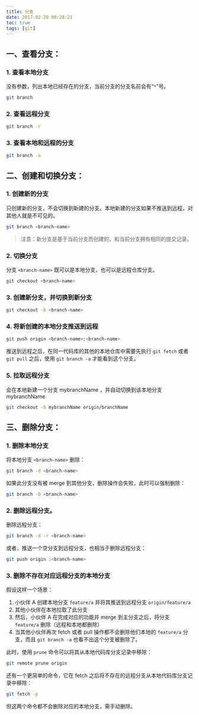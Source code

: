 ```yaml
---
title: 分支
date: 2017-02-20 00:28:21
toc: true
tags: [git]
---
```


## 一、查看分支：

### 1. 查看本地分支
没有参数，列出本地已经存在的分支，当前分支的分支名前会有“`*`”号。

```bash
git branch
```

### 2. 查看远程分支

```bash
git branch -r
```

### 3. 查看本地和远程的分支

```bash
git branch -a
```

## 二、创建和切换分支：

### 1. 创建新的分支

只创建新的分支，不会切换到新建的分支。本地新建的分支如果不推送到远程，对其他人就是不可见的。

```bash
git branch <branch-name>
```

> 注意：新分支是基于当前分支而创建的，和当前分支拥有相同的提交记录。

### 2. 切换分支

分支 `<branch-name>` 既可以是本地分支，也可以是远程仓库分支。

```bash
git checkout <branch-name>
```

### 3. 创建新分支，并切换到新分支

```bash
git checkout -b <branch-name>
```

### 4. 将新创建的本地分支推送到远程

```bash
git push origin <branch-name>:<branch-name>
```

推送到远程之后，在同一代码库的其他的本地仓库中需要先执行 `git fetch` 或者 `git pull` 之后，使用 `git branch -a` 才能看到这个分支。

### 5. 拉取远程分支

会在本地新建一个分支 mybranchName ，并自动切换到该本地分支 mybranchName

```bash
git checkout -b mybranchName origin/branchName
```


## 三、删除分支：

### 1. 删除本地分支

将本地分支 `<branch-name>` 删除：

```bash
git branch -d <branch-name>
```

如果此分支没有被 merge 到其他分支，删除操作会失败，此时可以强制删除：

```bash
git branch -D <branch-name>
```

### 2. 删除远程分支。

删除远程分支：

```bash
git branch -d -r <branch-name>
```

或者，推送一个空分支到远程分支，也相当于删除远程分支：

```bash
git push origin :<branch-name>
```

### 3. 删除不存在对应远程分支的本地分支

假设这样一个场景：

1. 小伙伴 A 创建本地分支 `feature/a` 并将其推送到远程分支 `origin/feature/a`
2. 其他小伙伴在本地拉取了此分支
3. 然后，小伙伴 A 在完成对应的功能并 merge 到主分支之后，将分支 `feature/a` 删除（远程和本地都删除）
4. 当其他小伙伴再次 fetch 或者 pull 操作都不会删除他们本地的 `feature/a` 分支，而且 `git branch -a` 也看不出这个分支被删除了。

此时，使用 `prune` 命令可以将其从本地代码库分支记录中移除：

```bash
git remote prune origin
```

还有一个更简单的命令，它在 fetch 之后将不存在的远程分支从本地代码库分支记录中移除：

```bash
git fetch -p
```

但这两个命令都不会删除对应的本地分支，需手动删除。
